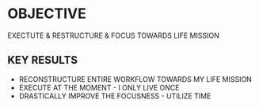 # OBJECTIVE

EXECTUTE & RESTRUCTURE & FOCUS TOWARDS LIFE MISSION

## KEY RESULTS

- RECONSTRUCTURE ENTIRE WORKFLOW TOWARDS MY LIFE MISSION
- EXECUTE AT THE MOMENT - I ONLY LIVE ONCE
- DRASTICALLY IMPROVE THE FOCUSNESS - UTILIZE TIME
